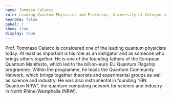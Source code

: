 ```yaml
---
name: Tommaso Calarco
role: Leading Quantum Physicist and Professor, University of Cologne and University of Bologna
keynote: false
panel: j
show: true
display: true
---
```


Prof. Tommaso Calarco is considered one of the leading quantum physicists today. At least as important is his role as an instigator and as someone who brings others together. He is one of the founding fathers of the European Quantum Manifesto, which led to the billion-euro EU Quantum Flagship programme. Within the programme, he leads the Quantum Community Network, which brings together theorists and experimental groups as well as science and industry. He was also instrumental in founding “EIN Quantum NRW”, the quantum computing network for science and industry in North Rhine-Westphalia (NRW).
